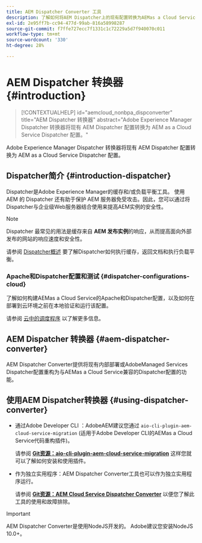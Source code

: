 ```yaml
---
title: AEM Dispatcher Converter 工具
description: 了解如何将AEM Dispatcher上的现有配置转换为AEMas a Cloud ServiceDispatcher上的配置。
exl-id: 2e95ff7b-cc94-477d-99ab-816a58998287
source-git-commit: f7ffe727ecc7f1331c1c72229a5d7f940070c011
workflow-type: tm+mt
source-wordcount: '330'
ht-degree: 28%

---
```


# AEM Dispatcher 转换器 {#introduction}

>[!CONTEXTUALHELP]
>id="aemcloud_nonbpa_dispconverter"
>title="AEM Dispatcher 转换器"
>abstract="Adobe Experience Manager Dispatcher 转换器将现有 AEM Dispatcher 配置转换为 AEM as a Cloud Service Dispatcher 配置。"

Adobe Experience Manager Dispatcher 转换器将现有 AEM Dispatcher 配置转换为 AEM as a Cloud Service Dispatcher 配置。

## Dispatcher简介 {#introduction-dispatcher}

Dispatcher是Adobe Experience Manager的缓存和/或负载平衡工具。 使用 AEM 的 Dispatcher 还有助于保护 AEM 服务器免受攻击。因此，您可以通过将Dispatcher与企业级Web服务器结合使用来提高AEM实例的安全性。

>[!NOTE]
>Dispatcher 最常见的用法是缓存来自 **AEM 发布实例**&#x200B;的响应，从而提高面向外部发布的网站的响应速度和安全性。

请参阅 [Dispatcher概述](https://experienceleague.adobe.com/docs/experience-manager-dispatcher/using/dispatcher.html) 要了解Dispatcher如何执行缓存，返回文档和执行负载平衡。

### Apache和Dispatcher配置和测试 {#dispatcher-configurations-cloud}

了解如何构建AEMas a Cloud Service的Apache和Dispatcher配置，以及如何在部署到云环境之前在本地验证和运行该配置。

请参阅 [云中的调度程序](https://experienceleague.adobe.com/docs/experience-manager-cloud-service/content/implementing/content-delivery/disp-overview.html) 以了解更多信息。

## AEM Dispatcher 转换器 {#aem-dispatcher-converter}

AEM Dispatcher Converter提供将现有内部部署或AdobeManaged Services Dispatcher配置重构为与AEMas a Cloud Service兼容的Dispatcher配置的功能。

## 使用AEM Dispatcher转换器 {#using-dispatcher-converter}

* 通过Adobe Developer CLI ：AdobeAEM建议您通过 `aio-cli-plugin-aem-cloud-service-migration` (适用于Adobe Developer CLI的AEMas a Cloud Service代码重构插件)。

  请参阅 **[Git资源：aio-cli-plugin-aem-cloud-service-migration](https://github.com/adobe/aio-cli-plugin-aem-cloud-service-migration#introduction)** 这样您就可以了解如何安装和使用插件。

* 作为独立实用程序：AEM Dispatcher Converter工具也可以作为独立实用程序运行。

  请参阅 **[Git资源：AEM Cloud Service Dispatcher Converter](https://github.com/adobe/aem-cloud-service-source-migration/tree/master/packages/dispatcher-converter)** 以便您了解此工具的使用和故障排除。

>[!IMPORTANT]
>AEM Dispatcher Converter是使用NodeJS开发的。 Adobe建议您安装NodeJS 10.0+。

